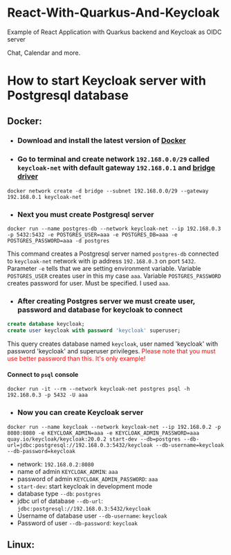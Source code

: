 # React-With-Quarkus-And-Keycloak
Example of React Application with Quarkus backend and Keycloak as OIDC server

Chat, Calendar and more.

# How to start Keycloak server with Postgresql database

## Docker:

- ### Download and install the latest version of [Docker](https://www.docker.com/)
- ### Go to terminal and create network `192.168.0.0/29` called `keycloak-net` with default gateway `192.168.0.1` and [bridge driver](https://docs.docker.com/network/bridge/)
```shell
docker network create -d bridge --subnet 192.168.0.0/29 --gateway 192.168.0.1 keycloak-net
```

- ### Next you must create Postgresql server
```shell
docker run --name postgres-db --network keycloak-net --ip 192.168.0.3 -p 5432:5432 -e POSTGRES_USER=aaa -e POSTGRES_DB=aaa -e POSTGRES_PASSWORD=aaa -d postgres
```
This command creates a Postgresql server named `postgres-db` connected to `keycloak-net` network with ip address `192.168.0.3` on port `5432`.
Parameter `-e` tells that we are setting environment variable. 
Variable `POSTGRES_USER` creates user in this my case `aaa`.
Variable `POSTGRES_PASSWORD` creates password for user. Must be specified. I used `aaa`.

- ### After creating Postgres server we must create user, password and database for keycloak to connect
```sql
create database keycloak;
create user keycloak with password 'keycloak' superuser;
```

This query creates database named `keycloak`, user named 'keycloak' with password 'keycloak' and superuser privileges.
<span style="color: red;weight: 500;">Please note that you must use better password than this. It's only example!</span>

#### Connect to `psql` console
```shell
docker run -it --rm --network keycloak-net postgres psql -h 192.168.0.3 -p 5432 -U aaa
```

- ### Now you can create Keycloak server
```shell
docker run --name keycloak --network keycloak-net --ip 192.168.0.2 -p 8080:8080 -e KEYCLOAK_ADMIN=aaa -e KEYCLOAK_ADMIN_PASSWORD=aaa  quay.io/keycloak/keycloak:20.0.2 start-dev --db=postgres --db-url=jdbc:postgresql://192.168.0.3:5432/keycloak --db-username=keycloak --db-password=keycloak
```

* network: `192.168.0.2:8080`
* name of admin `KEYCLOAK_ADMIN`: `aaa`
* password of admin `KEYCLOAK_ADMIN_PASSWORD`: `aaa`
* `start-dev`: start keycloak in development mode
* database type `--db`: `postgres`
* jdbc url of database `--db-url`: `jdbc:postgresql://192.168.0.3:5432/keycloak`
* Username of database user `--db-username`: `keycloak`
* Password of user `--db-password`: `keycloak`

## Linux: